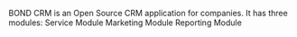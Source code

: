 BOND CRM is an Open Source CRM application for companies.
It has three modules:
Service Module
Marketing Module
Reporting Module
